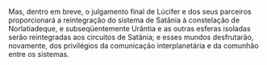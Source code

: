 ﻿Mas, dentro em breve, o julgamento final de Lúcifer e dos seus parceiros proporcionará a reintegração do sistema de Satânia à constelação de Norlatiadeque, e subseqüentemente Urântia e as outras esferas isoladas serão reintegradas aos circuitos de Satânia; e esses mundos desfrutarão, novamente, dos privilégios da comunicação interplanetária e da comunhão entre os sistemas.